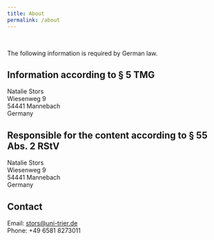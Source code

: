 ```yaml
---
title: About
permalink: /about
---
```


<br/>

The following information is required by German law.

## Information according to § 5 TMG

Natalie Stors<br/>
Wiesenweg 9<br/>
54441 Mannebach<br/>
Germany

## Responsible for the content according to § 55 Abs. 2 RStV

Natalie Stors<br/>
Wiesenweg 9<br/>
54441 Mannebach<br/>
Germany

## Contact

Email: stors@uni-trier.de<br/>
Phone: +49 6581 8273011
